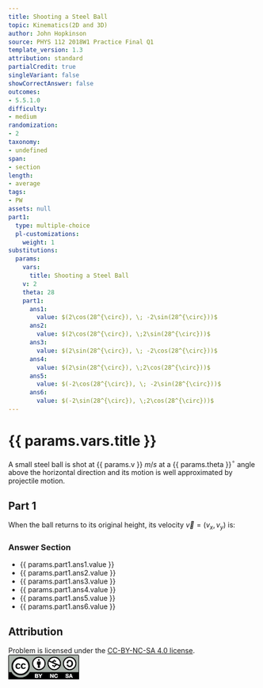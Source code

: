 ```yaml
---
title: Shooting a Steel Ball
topic: Kinematics(2D and 3D)
author: John Hopkinson
source: PHYS 112 2018W1 Practice Final Q1
template_version: 1.3
attribution: standard
partialCredit: true
singleVariant: false
showCorrectAnswer: false
outcomes:
- 5.5.1.0
difficulty:
- medium
randomization:
- 2
taxonomy:
- undefined
span:
- section
length:
- average
tags:
- PW
assets: null
part1:
  type: multiple-choice
  pl-customizations:
    weight: 1
substitutions:
  params:
    vars:
      title: Shooting a Steel Ball
    v: 2
    theta: 28
    part1:
      ans1:
        value: $(2\cos(28^{\circ}), \; -2\sin(28^{\circ}))$
      ans2:
        value: $(2\cos(28^{\circ}), \;2\sin(28^{\circ}))$
      ans3:
        value: $(2\sin(28^{\circ}), \; -2\cos(28^{\circ}))$
      ans4:
        value: $(2\sin(28^{\circ}), \;2\cos(28^{\circ}))$
      ans5:
        value: $(-2\cos(28^{\circ}), \; -2\sin(28^{\circ}))$
      ans6:
        value: $(-2\sin(28^{\circ}), \;2\cos(28^{\circ}))$
---
```

# {{ params.vars.title }}
A small steel ball is shot at {{ params.v }} $m/s$ at a {{ params.theta }}$^{\circ}$ angle above the horizontal direction and its motion is well approximated by projectile motion.

## Part 1

When the ball returns to its original height, its velocity $\overrightarrow{v} = (v_x, v_y)$ is:

### Answer Section

- {{ params.part1.ans1.value }}
- {{ params.part1.ans2.value }}
- {{ params.part1.ans3.value }}
- {{ params.part1.ans4.value }}
- {{ params.part1.ans5.value }}
- {{ params.part1.ans6.value }}

## Attribution

Problem is licensed under the [CC-BY-NC-SA 4.0 license](https://creativecommons.org/licenses/by-nc-sa/4.0/).<br> ![The Creative Commons 4.0 license requiring attribution-BY, non-commercial-NC, and share-alike-SA license.](https://raw.githubusercontent.com/firasm/bits/master/by-nc-sa.png)